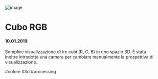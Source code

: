 ![image](https://github.com/KeremTurkyilmaz/TypeMistmatchSketch/blob/master/Cubo%20RGB/image/CuboRGB02.png)

# Cubo RGB

#### 10.01.2019

Semplice visualizzazione di tre cubi (R, G, B) in uno spazio 3D. È stata inoltre introdotta una camera per cambiare manualmente la prospettiva di visualizzazione.

\#colore \#3d \#processing


